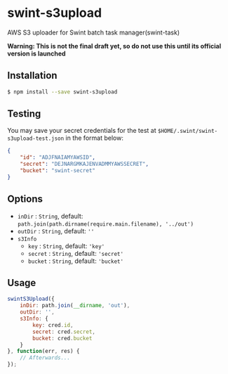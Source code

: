 # swint-s3upload
AWS S3 uploader for Swint batch task manager(swint-task)

**Warning: This is not the final draft yet, so do not use this until its official version is launched**

## Installation
```sh
$ npm install --save swint-s3upload
```

## Testing
You may save your secret credentials for the test at `$HOME/.swint/swint-s3upload-test.json` in the format below:
```json
{
	"id": "ADJFNAIAMYAWSID",
	"secret": "DEJNARGMKAJENVADMMYAWSSECRET",
	"bucket": "swint-secret"
}
```

## Options
* `inDir` : `String`, default: `path.join(path.dirname(require.main.filename), '../out')`
* `outDir` : `String`, default: `''`
* `s3Info`
  * `key` : `String`, default: `'key'`
  * `secret` : `String`, default: `'secret'`
  * `bucket` : `String`, default: `'bucket'`

## Usage
```javascript
swintS3Upload({
	inDir: path.join(__dirname, 'out'),
	outDir: '',
	s3Info: {
		key: cred.id,
		secret: cred.secret,
		bucket: cred.bucket
	}
}, function(err, res) {
	// Afterwards...
});
```

